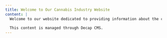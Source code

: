 ```yaml
---
title: Welcome to Our Cannabis Industry Website
content: |
  Welcome to our website dedicated to providing information about the cannabis industry.
  
  This content is managed through Decap CMS.
---
```

